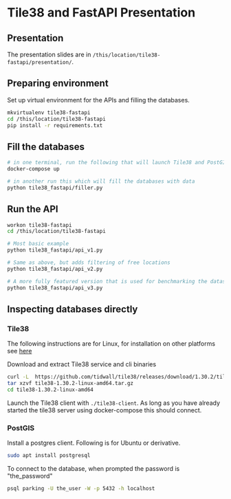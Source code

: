 # Tile38 and FastAPI Presentation

## Presentation
The presentation slides are in `/this/location/tile38-fastapi/presentation/`.

## Preparing environment

Set up virtual environment for the APIs and filling the databases.
```bash
mkvirtualenv tile38-fastapi
cd /this/location/tile38-fastapi
pip install -r requirements.txt
```

## Fill the databases
```bash
# in one terminal, run the following that will launch Tile38 and PostGIS
docker-compose up

# in another run this which will fill the databases with data
python tile38_fastapi/filler.py
```

## Run the API

```bash
workon tile38-fastapi
cd /this/location/tile38-fastapi

# Most basic example
python tile38_fastapi/api_v1.py

# Same as above, but adds filtering of free locations
python tile38_fastapi/api_v2.py

# A more fully featured version that is used for benchmarking the datasets
python tile38_fastapi/api_v3.py
```

## Inspecting databases directly

### Tile38
The following instructions are for Linux, 
for installation on other platforms see [here](https://github.com/tidwall/tile38/releases/tag/1.30.2)

Download and extract Tile38 service and cli binaries
```bash
curl -L  https://github.com/tidwall/tile38/releases/download/1.30.2/tile38-1.30.2-linux-amd64.tar.gz -o tile38-1.30.2-linux-amd64.tar.gz
tar xzvf tile38-1.30.2-linux-amd64.tar.gz
cd tile38-1.30.2-linux-amd64
```

Launch the Tile38 client with `./tile38-client`. 
As long as you have already started the tile38 server using docker-compose this should connect.

### PostGIS

Install a postgres client. Following is for Ubuntu or derivative.
```bash
sudo apt install postgresql
```

To connect to the database, when prompted the password is "the_password"
```bash
psql parking -U the_user -W -p 5432 -h localhost
```
